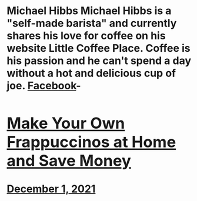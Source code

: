 # Michael Hibbs Michael Hibbs is a "self-made barista" and currently shares his love for coffee on his website Little Coffee Place. Coffee is his passion and he can't spend a day without a hot and delicious cup of joe. [Facebook](https://www.facebook.com/LittleCoffeePlace)- [<h2>Make Your Own Frappuccinos at Home and Save Money</h2>December 1, 2021](https://ineedcoffee.com/make-your-own-frappuccinos-at-home-and-save-money/)